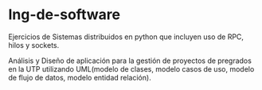 # Ing-de-software

Ejercicios de Sistemas distribuidos en python que incluyen uso de RPC, hilos y sockets.

Análisis y Diseño de aplicación para la gestión de proyectos de pregrados en la UTP utilizando UML(modelo de clases, modelo casos de uso, modelo de flujo de datos, modelo entidad relación).
